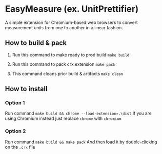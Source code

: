 # EasyMeasure (ex. UnitPrettifier)

A simple extension for Chromium-based web browsers to convert measurement units from one to another in a linear fashion.

## How to build & pack
1. Run this command to make ready to prod build 
	```make build```

2. Run this command to pack crx extension
	```make pack```

3. This command cleans prior build & artifacts 
	```make clean```

## How to install
### Option 1
Run command ```make build && chrome --load-extension=.\dist```
If you are using Chromium instead just replace ```chrome``` with ```chromium```

### Option 2
Run command ```make build && make pack```
And then load it by double-clicking on the ```.crx``` file